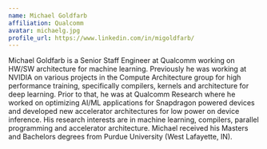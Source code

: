 ```yaml
---
name: Michael Goldfarb
affiliation: Qualcomm
avatar: michaelg.jpg
profile_url: https://www.linkedin.com/in/migoldfarb/
---
```

Michael Goldfarb is a Senior Staff Engineer at Qualcomm working on HW/SW architecture for machine learning. Previously he was working at NVIDIA on various projects in the Compute Architecture group for high performance training, specifically compilers, kernels and architecture for deep learning. Prior to that, he was at Qualcomm Research where he worked on optimizing AI/ML applications for Snapdragon powered devices and developed new accelerator architectures for low power on device inference. His research interests are in machine learning, compilers, parallel programming and accelerator architecture. Michael received his Masters and Bachelors degrees from Purdue University (West Lafayette, IN).
